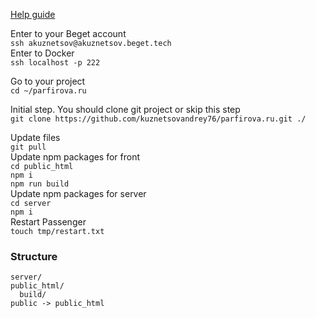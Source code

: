 [Help guide](https://beget.com/ru/kb/how-to/web-apps/node-js#)

Enter to your Beget account  
`ssh akuznetsov@akuznetsov.beget.tech`  
Enter to Docker  
`ssh localhost -p 222`  

Go to your project    
`cd ~/parfirova.ru`  

Initial step. You should clone git project or skip this step    
`git clone https://github.com/kuznetsovandrey76/parfirova.ru.git ./`  

Update files    
`git pull`  
Update npm packages for front   
`cd public_html`  
`npm i`  
`npm run build`  
Update npm packages for server   
`cd server`  
`npm i`  
Restart Passenger    
`touch tmp/restart.txt`  


### Structure  
```
server/
public_html/
  build/
public -> public_html